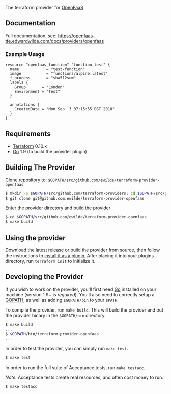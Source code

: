 The terraform provider for [OpenFaaS](https://www.openfaas.com/)

## Documentation

Full documentation, see: https://openfaas-tfe.edwardwilde.com/docs/providers/openfaas

### Example Usage

```hcl
resource "openfaas_function" "function_test" {
  name            = "test-function"
  image           = "functions/alpine:latest"
  f_process       = "sha512sum"
  labels {
    Group       = "London"
    Environment = "Test"
  }

  annotations {
    CreatedDate = "Mon Sep  3 07:15:55 BST 2018"
  }
}
```

## Requirements

-	[Terraform](https://www.terraform.io/downloads.html) 0.10.x
-	[Go](https://golang.org/doc/install) 1.9 (to build the provider plugin)

## Building The Provider

Clone repository to: `$GOPATH/src/github.com/ewilde/terraform-provider-openfaas`

```sh
$ mkdir -p $GOPATH/src/github.com/terraform-providers; cd $GOPATH/src/github.com/terraform-providers
$ git clone git@github.com:ewilde/terraform-provider-openfaas
```

Enter the provider directory and build the provider

```sh
$ cd $GOPATH/src/github.com/ewilde/terraform-provider-openfaas
$ make build
```

## Using the provider
Download the latest [release](https://github.com/ewilde/terraform-provider-openfaas/releases/latest) or build the provider from source, then follow the instructions to [install it as a plugin.](https://www.terraform.io/docs/plugins/basics.html#installing-a-plugin) After placing it into your plugins directory,  run `terraform init` to initialize it.

## Developing the Provider

If you wish to work on the provider, you'll first need [Go](http://www.golang.org) installed on your machine (version 1.9+ is *required*). You'll also need to correctly setup a [GOPATH](http://golang.org/doc/code.html#GOPATH), as well as adding `$GOPATH/bin` to your `$PATH`.

To compile the provider, run `make build`. This will build the provider and put the provider binary in the `$GOPATH/bin` directory.

```sh
$ make build
...
$ $GOPATH/bin/terraform-provider-openfaas
...
```

In order to test the provider, you can simply run `make test`.

```sh
$ make test
```

In order to run the full suite of Acceptance tests, run `make testacc`.

*Note:* Acceptance tests create real resources, and often cost money to run.

```sh
$ make testacc
```

